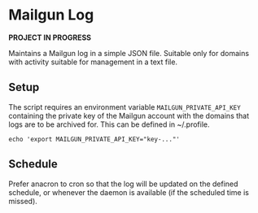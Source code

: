 # Mailgun Log

**PROJECT IN PROGRESS**

Maintains a Mailgun log in a simple JSON file. Suitable only for domains with activity suitable for management in a text file.

## Setup

The script requires an environment variable `MAILGUN_PRIVATE_API_KEY` containing
the private key of the Mailgun account with the domains that logs are to be
archived for. This can be defined in ~/.profile.

```
echo 'export MAILGUN_PRIVATE_API_KEY="key-..."'
```

## Schedule

Prefer anacron to cron so that the log will be updated on the defined schedule,
or whenever the daemon is available (if the scheduled time is missed).
